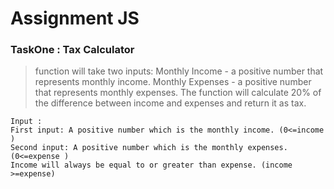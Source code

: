 # Assignment JS

### TaskOne : Tax Calculator

> function will take two inputs:
> Monthly Income - a positive number that represents monthly income.
> Monthly Expenses - a positive number that represents monthly expenses.
> The function will calculate 20% of the difference between income and expenses and return it as tax.

```
Input :
First input: A positive number which is the monthly income. (0<=income )
Second input: A positive number which is the monthly expenses. (0<=expense )
Income will always be equal to or greater than expense. (income >=expense)
```
